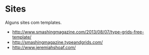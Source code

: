 # Sites
Alguns sites com templates.

* http://www.smashingmagazine.com/2013/08/07/type-grids-free-template/
* http://smashingmagazine.typeandgrids.com/
* http://www.jeremiahshoaf.com/
